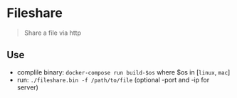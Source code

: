 # Fileshare
> Share a file via http
## Use
+ complile binary: `docker-compose run build-$os` where $os in [`linux`, `mac`]
+ run: `./fileshare.bin -f /path/to/file` (optional -port and -ip for server) 
